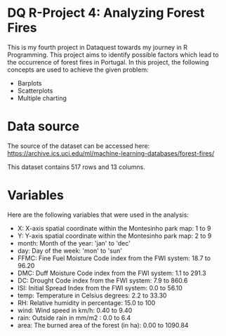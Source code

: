 # DQ R-Project 4: Analyzing Forest Fires
This is my fourth project in Dataquest towards my journey in R Programming. This project aims to identify possible factors which lead to the occurrence of forest fires in Portugal. In this project, the following concepts are used to achieve the given problem:
+ Barplots
+ Scatterplots
+ Multiple charting

# Data source

The source of the dataset can be accessed here: https://archive.ics.uci.edu/ml/machine-learning-databases/forest-fires/

This dataset contains 517 rows and 13 columns.

# Variables

Here are the following variables that were used in the analysis:
+ X: X-axis spatial coordinate within the Montesinho park map: 1 to 9
+ Y: Y-axis spatial coordinate within the Montesinho park map: 2 to 9
+ month: Month of the year: 'jan' to 'dec'
+ day: Day of the week: 'mon' to 'sun'
+ FFMC: Fine Fuel Moisture Code index from the FWI system: 18.7 to 96.20
+ DMC: Duff Moisture Code index from the FWI system: 1.1 to 291.3
+ DC: Drought Code index from the FWI system: 7.9 to 860.6
+ ISI: Initial Spread Index from the FWI system: 0.0 to 56.10
+ temp: Temperature in Celsius degrees: 2.2 to 33.30
+ RH: Relative humidity in percentage: 15.0 to 100
+ wind: Wind speed in km/h: 0.40 to 9.40
+ rain: Outside rain in mm/m2 : 0.0 to 6.4
+ area: The burned area of the forest (in ha): 0.00 to 1090.84
